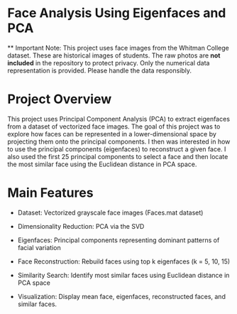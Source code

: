 # Face Analysis Using Eigenfaces and PCA

** Important Note: This project uses face images from the Whitman College dataset. These are historical images of students. The raw   photos are **not included** in the repository to protect privacy. Only the numerical data representation is provided. Please handle the data responsibly.

# Project Overview

This project uses Principal Component Analysis (PCA) to extract eigenfaces from a dataset of vectorized face images. The goal of this project was to explore how faces can be represented in a lower-dimensional space by projecting them onto the principal components. I then was interested in how to use the principal components (eigenfaces) to reconstruct a given face. I also used the first 25 principal components to select a face and then locate the most similar face using the Euclidean distance in PCA space. 



# Main Features

- Dataset: Vectorized grayscale face images (Faces.mat dataset)

- Dimensionality Reduction: PCA via the SVD

- Eigenfaces: Principal components representing dominant patterns of facial variation

- Face Reconstruction: Rebuild faces using top k eigenfaces (k = 5, 10, 15)

- Similarity Search: Identify most similar faces using Euclidean distance in PCA space

- Visualization: Display mean face, eigenfaces, reconstructed faces, and similar faces.
